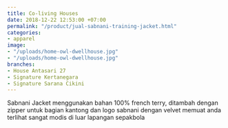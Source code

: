 ```yaml
---
title: Co-living Houses
date: 2018-12-22 12:53:00 +07:00
permalink: "/product/jual-sabnani-training-jacket.html"
categories:
- apparel
image:
- "/uploads/home-owl-dwellhouse.jpg"
- "/uploads/home-owl-dwellhouse.jpg"
branches:
- House Antasari 27
- Signature Kertanegara
- Signature Sarana Cikini
---
```


Sabnani Jacket menggunakan bahan 100% french terry, ditambah dengan zipper untuk bagian kantong dan logo sabnani dengan velvet memuat anda terlihat sangat modis di luar lapangan sepakbola
